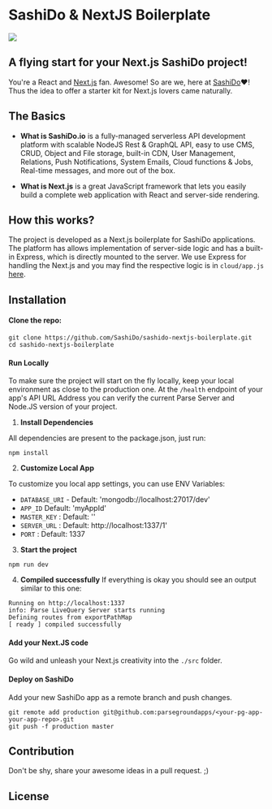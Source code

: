 # SashiDo & NextJS Boilerplate

![](https://media-blog.sashido.io/content/images/2020/08/sashido-love-nextjs.png)

## A flying start for your Next.js SashiDo project!

You're a React and [Next.js](https://nextjs.org/) fan. Awesome! So are we, here at [SashiDo](https://www.sashido.io/en/)❤️! Thus the idea to offer a starter kit for Next.js lovers came naturally. 

## The Basics

 - **What is SashiDo.io** is a fully-managed serverless API development platform with scalable NodeJS Rest & GraphQL API, easy to use CMS, CRUD, Object and File storage, built-in CDN, User Management, Relations, Push Notifications, System Emails, Cloud functions & Jobs, Real-time messages, and more out of the box.
 
 - **What is Next.js** is a great JavaScript framework that lets you easily build a complete web application with React and server-side rendering.

## How this works?

The project is developed as a Next.js boilerplate for SashiDo applications. The platform has allows implementation of server-side logic and has a built-in Express, which is directly mounted to the server. We use Express for handling the Next.js and you may find the respective logic is in `cloud/app.js` [here](https://github.com/SashiDo/sashido-nextjs-boilerplate/blob/master/cloud/app.js#L18).

## Installation

#### Clone the repo:
```
git clone https://github.com/SashiDo/sashido-nextjs-boilerplate.git
cd sashido-nextjs-boilerplate
```
#### Run Locally

To make sure the project will start on the fly locally, keep your local environment as close to the production one. At the `/health` endpoint of your app's API URL Address you can verify the current Parse Server and Node.JS version of your project. 

1. **Install Dependencies**

All dependencies are present to the package.json, just run:

```npm install```

2. **Customize Local App**

To customize you local app settings, you can use ENV Variables:

- `DATABASE_URI` - Default: 'mongodb://localhost:27017/dev'
- `APP_ID` Default: 'myAppId'
- `MASTER_KEY` : Default: ''
- `SERVER_URL` : Default: http://localhost:1337/1'
- `PORT` : Default: 1337

3. **Start the project**

```npm run dev```

4. **Compiled successfully** If everything is okay you should see an output similar to this one:
```
Running on http://localhost:1337
info: Parse LiveQuery Server starts running
Defining routes from exportPathMap
[ ready ] compiled successfully

```
#### Add your Next.JS code

Go wild and unleash your Next.js creativity into the `./src` folder. 

#### Deploy on SashiDo

Add your new SashiDo app as a remote branch and push changes.

```
git remote add production git@github.com:parsegroundapps/<your-pg-app-your-app-repo>.git
git push -f production master
```

## Contribution

Don't be shy, share your awesome ideas in a pull request. ;)

## License

